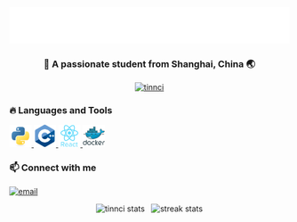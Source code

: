 <!DOCTYPE html>
<html lang="en">
<head>
  <meta charset="UTF-8">
  <meta name="viewport" content="width=device-width, initial-scale=1.0">
  <meta name="description" content="Welcome to Tinnci's GitHub profile! Explore projects, achievements, and tools used by a passionate student from Shanghai, China.">
</head>
<body>

<p align="center">
  <img src="header.svg" alt="Hi, I'm Tinnci" />
</p>

<h3 align="center">🌱 A passionate student from Shanghai, China 🌏</h3>

<p align="center">
  <a href="https://github.com/ryo-ma/github-profile-trophy">
    <img src="https://github-profile-trophy.vercel.app/?username=tinnci" alt="tinnci" />
  </a>
</p>

### 🔥 Languages and Tools

<p align="left">
    <a href="https://www.python.org" target="_blank"> <img src="https://raw.githubusercontent.com/devicons/devicon/master/icons/python/python-original.svg" alt="python" width="40" height="40"/> </a>
    <a href="https://isocpp.org/" target="_blank"> <img src="https://raw.githubusercontent.com/devicons/devicon/master/icons/cplusplus/cplusplus-original.svg" alt="cplusplus" width="40" height="40"/> </a>
    <a href="https://reactjs.org/" target="_blank"> <img src="https://raw.githubusercontent.com/devicons/devicon/master/icons/react/react-original-wordmark.svg" alt="react" width="40" height="40"/> </a>
    <a href="https://www.docker.com/" target="_blank"> <img src="https://raw.githubusercontent.com/devicons/devicon/master/icons/docker/docker-original-wordmark.svg" alt="docker" width="40" height="40"/> </a>
</p>

### 📫 Connect with me

<p align="left">
  <a href="mailto:luoyido@outlook.com">
    <img align="center" src="https://www.vectorlogo.zone/logos/gmail/gmail-icon.svg" alt="email" height="30" width="30" />
  </a>
</p>

<p align="center">
  <img src="https://github-readme-stats.vercel.app/api?username=tinnci&show_icons=true&theme=radical" alt="tinnci stats"/>
  &nbsp;
  <img src="https://github-readme-streak-stats.herokuapp.com/?user=tinnci&theme=radical" alt="streak stats"/>
</p>

</body>
</html>
